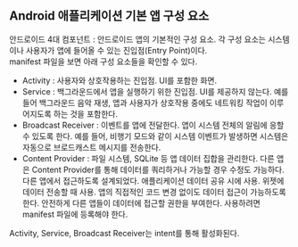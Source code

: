 ## Android 애플리케이션 기본 앱 구성 요소
안드로이드 4대 컴포넌트 : 안드로이드 앱의 기본적인 구성 요소. 각 구성 요소는 시스템이나 사용자가 앱에 들어올 수 있는 진입점(Entry Point)이다.  
manifest 파일을 보면 아래 구성 요소들을 확인할 수 있다.  
  
- Activity : 사용자와 상호작용하는 진입점. UI를 포함한 화면. 
- Service : 백그라운드에서 앱을 실행하기 위한 진입점. UI를 제공하지 않는다. 예를 들어 백그라운드 음악 재생, 앱과 사용자가 상호작용 중에도 네트워킹 작업이 이루어지도록 하는 것을 포함한다.  
- Broadcast Receiver : 이벤트를 앱에 전달한다. 앱이 시스템 전체의 알림에 응할 수 있도록 한다. 예를 들어, 비행기 모드와 같이 시스템 이벤트가 발생하면 시스템은 자동으로 브로드캐스트 메시지를 전송한다.  
- Content Provider : 파일 시스템, SQLite 등 앱 데이터 집합을 관리한다. 다른 앱은 Content Provider를 통해 데이터를 쿼리하거나 가능할 경우 수정도 가능하다. 다른 앱에서 접근하도록 설계되었다. 애플리케이션 데이터 공유 시에 사용. 위젯에 데이터 전송할 때 사용. 앱의 직접적인 코드 변경 없이도 데이터 접근이 가능하도록 한다. 안전하게 다른 앱들이 데이터에 접근할 권한을 부여한다. 사용하려면 manifest 파일에 등록해야 한다. 


Activity, Service, Broadcast Receiver는 intent를 통해 활성화된다.  

